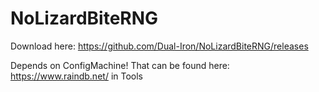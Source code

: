# NoLizardBiteRNG
Download here: https://github.com/Dual-Iron/NoLizardBiteRNG/releases

Depends on ConfigMachine! That can be found here: https://www.raindb.net/ in Tools
